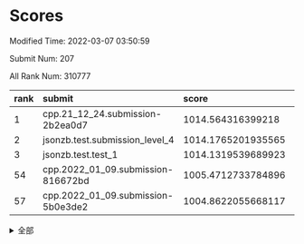 # Scores

Modified Time: 2022-03-07 03:50:59

Submit Num: 207

All Rank Num: 310777

| rank |               submit               |       score        |       sigma        | pk_num |
| :--- | :--------------------------------- | :----------------- | :----------------- | :----- |
| 1    | cpp.21_12_24.submission-2b2ea0d7   | 1014.564316399218  | 0.8204123021557879 | 6003   |
| 2    | jsonzb.test.submission_level_4     | 1014.1765201935565 | 0.8095101380677958 | 6002   |
| 3    | jsonzb.test.test_1                 | 1014.1319539689923 | 0.8634904155103293 | 6002   |
| 54   | cpp.2022_01_09.submission-816672bd | 1005.4712733784896 | 0.7228354976488077 | 6009   |
| 57   | cpp.2022_01_09.submission-5b0e3de2 | 1004.8622055668117 | 0.7231567773478452 | 6008   |


<details>
<summary>全部</summary>

| rank |                 submit                 |       score        |       sigma        | pk_num |
| :--- | :------------------------------------- | :----------------- | :----------------- | :----- |
| 1    | cpp.21_12_24.submission-2b2ea0d7       | 1014.564316399218  | 0.8204123021557879 | 6003   |
| 2    | jsonzb.test.submission_level_4         | 1014.1765201935565 | 0.8095101380677958 | 6002   |
| 3    | jsonzb.test.test_1                     | 1014.1319539689923 | 0.8634904155103293 | 6002   |
| 4    | gobigger.level_3.submission_level_3_0  | 1011.2420540038903 | 0.7661583050225808 | 6000   |
| 5    | gobigger.level_3.submission_level_3_46 | 1011.2371646855764 | 0.7543167595744397 | 6003   |
| 6    | gobigger.level_3.submission_level_3_34 | 1011.2185233346614 | 0.7494071443760346 | 6002   |
| 7    | gobigger.level_3.submission_level_3_45 | 1011.199591909972  | 0.7669301741618743 | 6001   |
| 8    | gobigger.level_3.submission_level_3_31 | 1011.0525658964668 | 0.7627875753364656 | 6005   |
| 9    | gobigger.level_3.submission_level_3_22 | 1010.8026272199471 | 0.7589901557684837 | 5997   |
| 10   | gobigger.level_3.submission_level_3_25 | 1010.6354001920354 | 0.7850593349490833 | 6007   |
| 11   | gobigger.level_3.submission_level_3_2  | 1010.5279654499958 | 0.7463514702916196 | 6009   |
| 12   | gobigger.level_3.submission_level_3_21 | 1010.487930145056  | 0.7743207519002024 | 6002   |
| 13   | gobigger.level_3.submission_level_3_47 | 1010.3746151470145 | 0.7473112614474832 | 6004   |
| 14   | gobigger.level_3.submission_level_3_37 | 1010.3629792579334 | 0.7456845602261586 | 6003   |
| 15   | gobigger.level_3.submission_level_3_14 | 1010.3217223214313 | 0.7555472207128549 | 6008   |
| 16   | gobigger.level_3.submission_level_3_43 | 1010.216792277015  | 0.7651377132656483 | 6004   |
| 17   | gobigger.level_3.submission_level_3_9  | 1010.1164529804956 | 0.7748516801936242 | 6003   |
| 18   | gobigger.level_3.submission_level_3_18 | 1010.1055240766751 | 0.7543781044404001 | 6005   |
| 19   | gobigger.level_3.submission_level_3_1  | 1010.047573327599  | 0.7500591545717271 | 6005   |
| 20   | gobigger.level_3.submission_level_3_23 | 1010.0011571541485 | 0.7697970788726407 | 6009   |
| 21   | gobigger.level_3.submission_level_3_4  | 1009.9708280652509 | 0.7660871319910773 | 6004   |
| 22   | gobigger.level_3.submission_level_3_11 | 1009.9167812297958 | 0.7519648536491115 | 6000   |
| 23   | gobigger.level_3.submission_level_3_10 | 1009.8996586230228 | 0.7369936417981948 | 6008   |
| 24   | gobigger.level_3.submission_level_3_41 | 1009.8691815399393 | 0.7423103699219432 | 6004   |
| 25   | gobigger.level_3.submission_level_3_49 | 1009.8430206411819 | 0.7395323126357873 | 6011   |
| 26   | gobigger.level_3.submission_level_3_29 | 1009.8386240137556 | 0.7492258164188922 | 6010   |
| 27   | gobigger.level_3.submission_level_3_44 | 1009.7481696195401 | 0.75245233713017   | 6001   |
| 28   | gobigger.level_3.submission_level_3_15 | 1009.6064826627028 | 0.7527812526861736 | 6009   |
| 29   | gobigger.level_3.submission_level_3_5  | 1009.5887833464594 | 0.7480057381724845 | 6005   |
| 30   | gobigger.level_3.submission_level_3_13 | 1009.5539852422129 | 0.7634557932192969 | 6005   |
| 31   | gobigger.level_3.submission_level_3_32 | 1009.5374250557212 | 0.7495979250279431 | 6004   |
| 32   | gobigger.level_3.submission_level_3_48 | 1009.5191959038971 | 0.7793310359834358 | 6009   |
| 33   | gobigger.level_3.submission_level_3_20 | 1009.4977567715915 | 0.7610514451548943 | 6007   |
| 34   | gobigger.level_3.submission_level_3_19 | 1009.4832418610249 | 0.7527371626632593 | 6004   |
| 35   | gobigger.level_3.submission_level_3_36 | 1009.4535232729745 | 0.7547265674849919 | 6008   |
| 36   | gobigger.level_3.submission_level_3_27 | 1009.2980991175341 | 0.7576848790110207 | 6004   |
| 37   | gobigger.level_3.submission_level_3_26 | 1009.2378474342962 | 0.7321958030025947 | 6005   |
| 38   | gobigger.level_3.submission_level_3_42 | 1009.2028850000328 | 0.7576795095930892 | 6011   |
| 39   | gobigger.level_3.submission_level_3_35 | 1009.1845151440101 | 0.7555383401375466 | 6004   |
| 40   | gobigger.level_3.submission_level_3_6  | 1009.1805791342691 | 0.7586265227615315 | 6004   |
| 41   | gobigger.level_3.submission_level_3_7  | 1009.1193171851644 | 0.7503381392207084 | 6010   |
| 42   | gobigger.level_3.submission_level_3_40 | 1009.0866952550659 | 0.7604406429427907 | 6009   |
| 43   | gobigger.level_3.submission_level_3_28 | 1009.0363526153897 | 0.768241612734891  | 6005   |
| 44   | gobigger.level_3.submission_level_3_17 | 1008.9785983978005 | 0.7376031080957313 | 6007   |
| 45   | gobigger.level_3.submission_level_3_8  | 1008.894399934691  | 0.7337516775834161 | 6008   |
| 46   | gobigger.level_3.submission_level_3_38 | 1008.8516068333669 | 0.7357173857496898 | 6006   |
| 47   | gobigger.level_3.submission_level_3_16 | 1008.841966448955  | 0.7579903899442065 | 6004   |
| 48   | gobigger.level_3.submission_level_3_3  | 1008.680573496682  | 0.752163915664776  | 6002   |
| 49   | gobigger.level_3.submission_level_3_39 | 1008.619869957818  | 0.7622030359298764 | 6009   |
| 50   | gobigger.level_3.submission_level_3_33 | 1008.4895976659648 | 0.7375204874794085 | 5999   |
| 51   | gobigger.level_3.submission_level_3_12 | 1007.9844078951174 | 0.7330930420901652 | 6011   |
| 52   | gobigger.level_3.submission_level_3_30 | 1007.5349275181176 | 0.7573232402021562 | 6014   |
| 53   | gobigger.level_3.submission_level_3_24 | 1007.2045933477793 | 0.7315225723980145 | 6007   |
| 54   | cpp.2022_01_09.submission-816672bd     | 1005.4712733784896 | 0.7228354976488077 | 6009   |
| 55   | gobigger.level_1.submission_level_1_36 | 1005.3590250306697 | 0.7313915524372119 | 6006   |
| 56   | gobigger.level_1.submission_level_1_12 | 1004.9197969908562 | 0.7219036560098369 | 6002   |
| 57   | cpp.2022_01_09.submission-5b0e3de2     | 1004.8622055668117 | 0.7231567773478452 | 6008   |
| 58   | gobigger.level_1.submission_level_1_39 | 1004.7405083424993 | 0.7235267230800646 | 6010   |
| 59   | gobigger.level_1.submission_level_1_10 | 1004.7378136810262 | 0.7142127129744029 | 6009   |
| 60   | gobigger.level_1.submission_level_1_9  | 1004.341998943225  | 0.7134765538803995 | 6003   |
| 61   | gobigger.level_1.submission_level_1_4  | 1004.218885361847  | 0.7195472544964265 | 6002   |
| 62   | gobigger.level_1.submission_level_1_46 | 1004.1690563722655 | 0.7136250075121247 | 6002   |
| 63   | gobigger.level_1.submission_level_1_42 | 1003.93341786562   | 0.7187856485562503 | 6013   |
| 64   | gobigger.level_1.submission_level_1_28 | 1003.8596510731902 | 0.7176341113028033 | 6004   |
| 65   | gobigger.level_1.submission_level_1_24 | 1003.8491102374304 | 0.7200437262486775 | 6008   |
| 66   | gobigger.level_1.submission_level_1_22 | 1003.8383770351951 | 0.7108835867081523 | 6001   |
| 67   | gobigger.level_1.submission_level_1_49 | 1003.8258204307002 | 0.7199327684224952 | 6008   |
| 68   | gobigger.level_1.submission_level_1_48 | 1003.8070426648447 | 0.7266521470603898 | 6002   |
| 69   | gobigger.level_1.submission_level_1_34 | 1003.7810062559472 | 0.7188812106801699 | 6006   |
| 70   | gobigger.level_1.submission_level_1_18 | 1003.7699370887649 | 0.7166224223819364 | 6006   |
| 71   | gobigger.level_1.submission_level_1_38 | 1003.7092393080126 | 0.7188200399425222 | 6005   |
| 72   | gobigger.level_1.submission_level_1_2  | 1003.6948917177228 | 0.7217311757651709 | 6008   |
| 73   | gobigger.level_1.submission_level_1_45 | 1003.6932598195559 | 0.7076988627646522 | 6003   |
| 74   | gobigger.level_1.submission_level_1_0  | 1003.6411198508782 | 0.7253979058348108 | 6007   |
| 75   | gobigger.level_1.submission_level_1_32 | 1003.5698975874742 | 0.7209132807718016 | 6004   |
| 76   | gobigger.level_1.submission_level_1_41 | 1003.5616112804472 | 0.727669508260768  | 6006   |
| 77   | gobigger.level_1.submission_level_1_1  | 1003.546669222189  | 0.7227795085478854 | 6009   |
| 78   | gobigger.level_1.submission_level_1_23 | 1003.5238009605172 | 0.712826533106196  | 6003   |
| 79   | gobigger.level_1.submission_level_1_20 | 1003.5099095773771 | 0.7112598616754782 | 6004   |
| 80   | gobigger.level_1.submission_level_1_47 | 1003.436805032829  | 0.7125459954682871 | 6006   |
| 81   | gobigger.level_1.submission_level_1_14 | 1003.3849798489358 | 0.7118005584270451 | 6009   |
| 82   | gobigger.level_1.submission_level_1_35 | 1003.3806184193037 | 0.7198106504480646 | 6006   |
| 83   | gobigger.level_1.submission_level_1_44 | 1003.2741423360998 | 0.7184817467070576 | 6003   |
| 84   | gobigger.level_1.submission_level_1_25 | 1003.2141069328082 | 0.7133148092570593 | 6006   |
| 85   | gobigger.level_1.submission_level_1_3  | 1003.1281286874035 | 0.7247703988327369 | 6006   |
| 86   | gobigger.level_1.submission_level_1_37 | 1003.1173205649666 | 0.7148877184436275 | 6006   |
| 87   | gobigger.level_1.submission_level_1_21 | 1003.1085311630324 | 0.7162840991745844 | 6006   |
| 88   | gobigger.level_1.submission_level_1_30 | 1003.0896326099868 | 0.7096903795783527 | 6006   |
| 89   | gobigger.level_1.submission_level_1_7  | 1003.0401879185436 | 0.7218595964298876 | 6007   |
| 90   | gobigger.level_1.submission_level_1_27 | 1003.0264149682434 | 0.7091242149462237 | 6006   |
| 91   | gobigger.level_1.submission_level_1_13 | 1003.0093532580421 | 0.7156189152415954 | 6003   |
| 92   | gobigger.level_1.submission_level_1_15 | 1003.0088092618444 | 0.7037653988087847 | 6004   |
| 93   | gobigger.level_1.submission_level_1_31 | 1002.9551469525891 | 0.7163520558837289 | 6006   |
| 94   | gobigger.level_1.submission_level_1_29 | 1002.9086553373253 | 0.7038242446289608 | 6004   |
| 95   | gobigger.level_1.submission_level_1_16 | 1002.8911402032925 | 0.7198657097261141 | 6007   |
| 96   | gobigger.level_1.submission_level_1_5  | 1002.888929652288  | 0.715182602814878  | 6007   |
| 97   | gobigger.level_1.submission_level_1_40 | 1002.8618367093176 | 0.7158437502713735 | 6006   |
| 98   | gobigger.level_1.submission_level_1_19 | 1002.8107996475852 | 0.7078450937978863 | 6008   |
| 99   | gobigger.level_1.submission_level_1_43 | 1002.7930821226886 | 0.7086597224568778 | 6002   |
| 100  | gobigger.level_1.submission_level_1_6  | 1002.4178492581876 | 0.718138357298571  | 6009   |
| 101  | gobigger.level_1.submission_level_1_33 | 1002.3977334568377 | 0.7146037475073576 | 6010   |
| 102  | gobigger.level_1.submission_level_1_8  | 1002.0857535987842 | 0.7107590598225184 | 6006   |
| 103  | gobigger.level_1.submission_level_1_11 | 1001.8107623864385 | 0.7135785034007979 | 6002   |
| 104  | gobigger.level_1.submission_level_1_26 | 1001.7438981691128 | 0.7170998139967311 | 6003   |
| 105  | gobigger.level_1.submission_level_1_17 | 1001.2113454849465 | 0.7068333894615043 | 6009   |
| 106  | gobigger.random.submission_random_42   | 997.4432296824697  | 0.6993436595812142 | 6007   |
| 107  | gobigger.random.submission_random_13   | 997.0694584456659  | 0.6993521997057418 | 5996   |
| 108  | gobigger.random.submission_random_25   | 997.051588306723   | 0.7067970468482154 | 6011   |
| 109  | gobigger.random.submission_random_15   | 996.6712533861973  | 0.7059433594632406 | 6001   |
| 110  | gobigger.random.submission_random_44   | 996.6586975218579  | 0.7101774272926642 | 6006   |
| 111  | gobigger.random.submission_random_43   | 996.6485723413542  | 0.7068993605241561 | 6003   |
| 112  | gobigger.random.submission_random_36   | 996.5788148143464  | 0.7141565555369352 | 6005   |
| 113  | gobigger.random.submission_random_1    | 996.4731336154096  | 0.7002130052663205 | 6007   |
| 114  | gobigger.random.submission_random_38   | 996.4587791919765  | 0.717548297632524  | 6011   |
| 115  | gobigger.random.submission_random_39   | 996.4424830487887  | 0.7255818049029739 | 6005   |
| 116  | gobigger.random.submission_random_24   | 996.4316383929672  | 0.6958876261418233 | 6007   |
| 117  | gobigger.random.submission_random_10   | 996.3624072398185  | 0.7216354744195438 | 6004   |
| 118  | gobigger.random.submission_random_40   | 996.2947697775537  | 0.7111520573747835 | 6001   |
| 119  | gobigger.random.submission_random_28   | 996.2929219536411  | 0.7169297638222025 | 6008   |
| 120  | gobigger.random.submission_random_26   | 996.2730139794046  | 0.7000590910585125 | 6006   |
| 121  | gobigger.random.submission_random_32   | 996.2613123821982  | 0.7090933963585122 | 6010   |
| 122  | gobigger.random.submission_random_8    | 996.1701810602323  | 0.7085968911706385 | 6009   |
| 123  | gobigger.random.submission_random_6    | 996.0818246224936  | 0.6987609402580109 | 6004   |
| 124  | gobigger.random.submission_random_37   | 996.0323585816275  | 0.7150330105593412 | 6004   |
| 125  | gobigger.random.submission_random_35   | 996.0225642350928  | 0.7058901865587804 | 6006   |
| 126  | gobigger.random.submission_random_49   | 996.0220928461451  | 0.7058323861985859 | 6006   |
| 127  | gobigger.random.submission_random_22   | 996.005727927097   | 0.7141008513592496 | 6002   |
| 128  | gobigger.random.submission_random_21   | 995.9718884563136  | 0.7074639487114295 | 6004   |
| 129  | gobigger.random.submission_random_19   | 995.9291755583608  | 0.7081680400601298 | 6008   |
| 130  | gobigger.random.submission_random_4    | 995.9088819354854  | 0.7051815121142391 | 6004   |
| 131  | gobigger.random.submission_random_27   | 995.8819444306179  | 0.7197859800501633 | 6008   |
| 132  | gobigger.random.submission_random_41   | 995.8801800479926  | 0.7224724005993948 | 6009   |
| 133  | gobigger.random.submission_random_29   | 995.8293852097308  | 0.7182153249308013 | 6004   |
| 134  | gobigger.random.submission_random_45   | 995.8246872141143  | 0.7137496676499683 | 5998   |
| 135  | gobigger.random.submission_random_3    | 995.8237367678306  | 0.7117115166449202 | 6008   |
| 136  | gobigger.random.submission_random_33   | 995.7718245566344  | 0.7071865318390506 | 6003   |
| 137  | gobigger.random.submission_random_11   | 995.7692854143138  | 0.716809168013271  | 6001   |
| 138  | gobigger.random.submission_random_48   | 995.7067638429521  | 0.7108411636831531 | 6001   |
| 139  | gobigger.random.submission_random_7    | 995.6660910586519  | 0.7102738445646779 | 6008   |
| 140  | gobigger.random.submission_random_16   | 995.6329103840252  | 0.7048416947977272 | 6007   |
| 141  | gobigger.random.submission_random_0    | 995.628891443026   | 0.7137178979774828 | 6008   |
| 142  | gobigger.random.submission_random_46   | 995.5782322740712  | 0.7141977717289539 | 6002   |
| 143  | gobigger.random.submission_random_34   | 995.4882495606961  | 0.7104005846687306 | 6004   |
| 144  | gobigger.random.submission_random_31   | 995.483358573325   | 0.7106869295091724 | 6006   |
| 145  | gobigger.random.submission_random_18   | 995.4638887816099  | 0.7068603630573443 | 6006   |
| 146  | gobigger.random.submission_random_5    | 995.4309171122352  | 0.7119154953478188 | 6008   |
| 147  | gobigger.random.submission_random_9    | 995.4259373886354  | 0.7197217334473688 | 6003   |
| 148  | gobigger.random.submission_random_2    | 995.4222489973746  | 0.7159699891987943 | 6007   |
| 149  | gobigger.random.submission_random_17   | 995.1045058649489  | 0.7072751229511081 | 6008   |
| 150  | gobigger.random.submission_random_20   | 995.0891646013846  | 0.7135876831495301 | 6010   |
| 151  | gobigger.random.submission_random_30   | 995.0812531149559  | 0.7230842679832882 | 6007   |
| 152  | gobigger.random.submission_random_23   | 995.0581339610555  | 0.7102125350073812 | 6009   |
| 153  | gobigger.random.submission_random_14   | 995.0523603130058  | 0.7242353618739824 | 6004   |
| 154  | gobigger.random.submission_random_12   | 994.7493120415935  | 0.6982286346722184 | 6000   |
| 155  | gobigger.level_2.submission_level_2_22 | 994.5382208619551  | 0.7295414680345208 | 6003   |
| 156  | gobigger.random.submission_random_47   | 994.3779882516794  | 0.7224240331997084 | 6003   |
| 157  | gobigger.level_2.submission_level_2_23 | 994.0126435053329  | 0.7374226214614943 | 6003   |
| 158  | gobigger.level_2.submission_level_2_25 | 993.9140084364117  | 0.7317330422896987 | 6006   |
| 159  | gobigger.level_2.submission_level_2_14 | 993.9032839917365  | 0.7267894332740943 | 6006   |
| 160  | gobigger.level_2.submission_level_2_19 | 993.6507093890226  | 0.7362806415094424 | 6010   |
| 161  | gobigger.level_2.submission_level_2_15 | 993.579688130785   | 0.7336273825070079 | 6009   |
| 162  | gobigger.level_2.submission_level_2_41 | 993.5260967739936  | 0.7205739142029435 | 6011   |
| 163  | gobigger.level_2.submission_level_2_44 | 993.4396895684583  | 0.7331407987963927 | 6005   |
| 164  | gobigger.level_2.submission_level_2_34 | 993.3369077292632  | 0.7265787131647029 | 6005   |
| 165  | gobigger.level_2.submission_level_2_9  | 993.3158331609461  | 0.7396515739900824 | 6011   |
| 166  | gobigger.level_2.submission_level_2_47 | 993.2563248246507  | 0.7334217552832023 | 6002   |
| 167  | gobigger.level_2.submission_level_2_13 | 993.1726582176052  | 0.7350833666438966 | 6012   |
| 168  | gobigger.level_2.submission_level_2_21 | 993.1633539344801  | 0.7339504433764007 | 6004   |
| 169  | gobigger.level_2.submission_level_2_39 | 993.0853897044983  | 0.7370800171314161 | 6002   |
| 170  | gobigger.level_2.submission_level_2_6  | 993.0204268965367  | 0.7182070442997331 | 6003   |
| 171  | gobigger.level_2.submission_level_2_10 | 993.0182809915061  | 0.7484918232827189 | 6003   |
| 172  | gobigger.level_2.submission_level_2_24 | 992.9798763164131  | 0.7521847701347495 | 6005   |
| 173  | gobigger.level_2.submission_level_2_32 | 992.853585280276   | 0.7398909184566124 | 6003   |
| 174  | gobigger.level_2.submission_level_2_1  | 992.797446489401   | 0.747654500671289  | 6007   |
| 175  | gobigger.level_2.submission_level_2_30 | 992.7617292897307  | 0.7446738017116902 | 6002   |
| 176  | gobigger.level_2.submission_level_2_20 | 992.6911988010515  | 0.7608715608761792 | 6003   |
| 177  | gobigger.level_2.submission_level_2_3  | 992.5580042960926  | 0.7329477377811597 | 6003   |
| 178  | gobigger.level_2.submission_level_2_12 | 992.5447488781414  | 0.7345761223740743 | 6003   |
| 179  | gobigger.level_2.submission_level_2_11 | 992.4036807980276  | 0.7482415108677489 | 6001   |
| 180  | gobigger.level_2.submission_level_2_46 | 992.2921612061228  | 0.7311770018583367 | 6002   |
| 181  | gobigger.level_2.submission_level_2_49 | 992.2300966156987  | 0.7352329824448985 | 6007   |
| 182  | gobigger.level_2.submission_level_2_8  | 992.1691253539382  | 0.7409855215537833 | 6001   |
| 183  | gobigger.level_2.submission_level_2_16 | 992.1156741970249  | 0.7440914761885488 | 6006   |
| 184  | gobigger.level_2.submission_level_2_18 | 992.0575741396993  | 0.766712585788685  | 6003   |
| 185  | gobigger.level_2.submission_level_2_40 | 991.8362575138833  | 0.7651087732839205 | 6008   |
| 186  | gobigger.level_2.submission_level_2_2  | 991.7154087245459  | 0.746029063416307  | 6010   |
| 187  | gobigger.level_2.submission_level_2_4  | 991.6644519702354  | 0.7367560163093899 | 6003   |
| 188  | gobigger.level_2.submission_level_2_7  | 991.6302850115597  | 0.7492539987402264 | 6007   |
| 189  | gobigger.level_2.submission_level_2_33 | 991.6005263134506  | 0.7517590527188978 | 6006   |
| 190  | gobigger.level_2.submission_level_2_48 | 991.5994791650614  | 0.7522649215897109 | 6004   |
| 191  | gobigger.level_2.submission_level_2_37 | 991.4727021022619  | 0.7400609503379949 | 6000   |
| 192  | gobigger.level_2.submission_level_2_42 | 991.465919165838   | 0.7617818241935618 | 6008   |
| 193  | gobigger.level_2.submission_level_2_0  | 991.4051414438386  | 0.7624577654774687 | 6008   |
| 194  | gobigger.level_2.submission_level_2_28 | 991.3974097281924  | 0.7661502612141886 | 6008   |
| 195  | gobigger.level_2.submission_level_2_45 | 991.3015534130809  | 0.758445574914469  | 6006   |
| 196  | gobigger.level_2.submission_level_2_38 | 991.2884156572673  | 0.757359391953838  | 6001   |
| 197  | gobigger.level_2.submission_level_2_26 | 991.2800093464043  | 0.7435820055442395 | 6008   |
| 198  | gobigger.level_2.submission_level_2_27 | 991.2767810092311  | 0.7338837361389439 | 6003   |
| 199  | gobigger.level_2.submission_level_2_43 | 991.1825720089156  | 0.75910612337796   | 6001   |
| 200  | gobigger.level_2.submission_level_2_5  | 991.0247007012712  | 0.7538915218449695 | 6010   |
| 201  | gobigger.level_2.submission_level_2_29 | 991.0161414205323  | 0.7607191294680015 | 6003   |
| 202  | gobigger.level_2.submission_level_2_31 | 990.7861583457266  | 0.751114512393234  | 6000   |
| 203  | gobigger.level_2.submission_level_2_35 | 990.686204471138   | 0.7517928203128511 | 6006   |
| 204  | gobigger.level_2.submission_level_2_36 | 990.6737791097997  | 0.7578117441229312 | 6004   |
| 205  | gobigger.level_2.submission_level_2_17 | 990.1883255888656  | 0.7666355390282901 | 6005   |
| 206  | gobigger.none.submission_none_1        | 978.8791910094359  | 1.276591774133312  | 6007   |
| 207  | gobigger.none.submission_none_0        | 975.8464266999752  | 1.517951317558766  | 6004   |

</details>